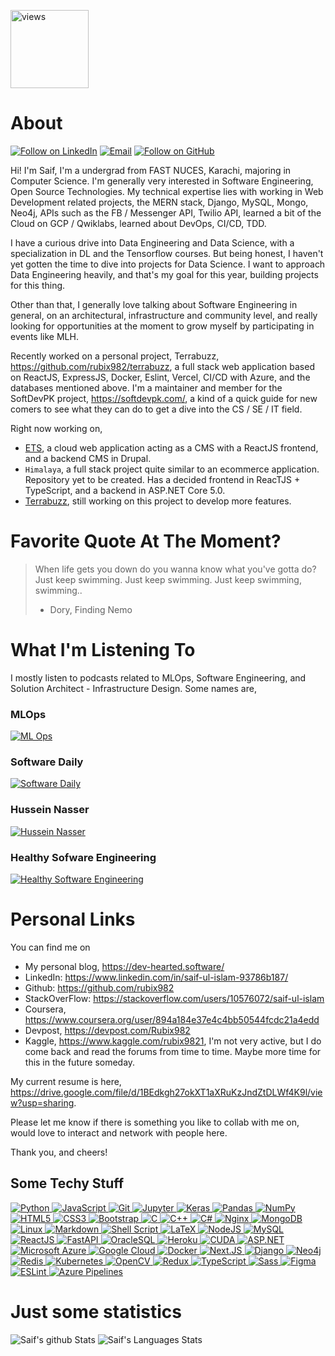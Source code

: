 <a href="https://github.com/rubix982"><img alt="views" title="Github views" src="https://komarev.com/ghpvc/?username=rubix982&style=flat-square" width="125"/></a>

<h1 align="left">About</h1>
<p align="left">
  <a href="https://www.linkedin.com/in/saif-ul-islam-93786b187/"><img title="Follow on LinkedIn" src="https://img.shields.io/badge/LinkedIn-0077B5?style=for-the-badge&logo=linkedin&logoColor=white"/></a>
  <a href="mailto:saifulilsma84210@gmail.com"><img title="Email" src="https://img.shields.io/badge/Gmail-D14836?style=for-the-badge&logo=gmail&logoColor=white"/></a>
  <a href="https://github.com/rubix982"><img title="Follow on GitHub" src="https://img.shields.io/badge/GitHub-100000?style=for-the-badge&logo=github&logoColor=white"/></a>
</p>

Hi! I'm Saif, I'm a undergrad from FAST NUCES, Karachi, majoring in Computer Science. I'm generally very interested in Software Engineering, Open Source Technologies. My technical expertise lies with working in Web Development related projects, the MERN stack, Django, MySQL, Mongo, Neo4j, APIs such as the FB / Messenger API, Twilio API, learned a bit of the Cloud on GCP / Qwiklabs, learned about DevOps, CI/CD, TDD. 

I have a curious drive into Data Engineering and Data Science, with a specialization in DL and the Tensorflow courses. But being honest, I haven't yet gotten the time to dive into projects for Data Science. I want to approach Data Engineering heavily, and that's my goal for this year, building projects for this thing.

Other than that, I generally love talking about Software Engineering in general, on an architectural, infrastructure and community level, and really looking for opportunities at the moment to grow myself by participating in events like MLH.

Recently worked on a personal project, Terrabuzz, https://github.com/rubix982/terrabuzz, a full stack web application based on ReactJS, ExpressJS, Docker, Eslint, Vercel, CI/CD with Azure, and the databases mentioned above. I'm a maintainer and member for the SoftDevPK project, https://softdevpk.com/, a kind of a quick guide for new comers to see what they can do to get a dive into the CS / SE / IT field.

Right now working on,

- [ETS](https://github.com/TashikMoin23/ETS), a cloud web application acting as a CMS with a ReactJS frontend, and a backend CMS in Drupal.
- `Himalaya`, a full stack project quite similar to an ecommerce application. Repository yet to be created. Has a decided frontend in ReacTJS + TypeScript, and a backend in ASP.NET Core 5.0.
- [Terrabuzz](https://github.com/rubix982/terrabuzz), still working on this project to develop more features.

<h1 align='left'>Favorite Quote At The Moment?</h1>

> When life gets you down do you wanna know 
> what you've gotta do? Just keep swimming. 
> Just keep swimming. Just keep swimming, swimming..
> - Dory, Finding Nemo

<h1 align="left">What I'm Listening To</h1>

I mostly listen to podcasts related to MLOps, Software Engineering, and Solution Architect - Infrastructure Design. Some names are,

### MLOps
<a href="https://podcasts.google.com/feed/aHR0cHM6Ly9mZWVkcy5tZWdhcGhvbmUuZm0vU0VENDg0Mzk4MTQwMQ?sa=X&ved=2ahUKEwjGpIWC3qTuAhUNwIUKHb35DiAQ9sEGegQIARAW">
<img alt="ML Ops" src="https://encrypted-tbn0.gstatic.com/images?q=tbn:ANd9GcRr34pF8yatG2okafwNcNuTr4iTiLI_nsz_w-qNHvcCMGEixt3m"/></a>

### Software Daily
<a href="https://podcasts.google.com/feed/aHR0cHM6Ly9mZWVkcy5tZWdhcGhvbmUuZm0vU0VENDg0Mzk4MTQwMQ?sa=X&ved=2ahUKEwjGpIWC3qTuAhUNwIUKHb35DiAQ9sEGegQIARAW">
<img alt="Software Daily" src="https://encrypted-tbn2.gstatic.com/images?q=tbn:ANd9GcRXZ_Kpfw4I5I0cWxroJ-U4S9xTqNY8JNxLjOKh4_LOJ9-3taA"/>
</a>

### Hussein Nasser
<a href="https://www.youtube.com/user/GISIGeometry">
<img alt="Hussein Nasser" src="https://encrypted-tbn3.gstatic.com/images?q=tbn:ANd9GcTsmIuMvyrwcNVQFeNpXi4zltwaFMAfi-7Wy1GptvcDhBbqOZiB"/>
</a>

### Healthy Sofware Engineering
<a href="https://www.youtube.com/channel/UCfe_znKY1ukrqlGActlFmaQ">
<img alt="Healthy Software Engineering" src="https://yt3.ggpht.com/ytc/AAUvwniN_rrNoHmuHwTrXYOglDQoUiswrhISeUCDgnsuBA=s88-c-k-c0x00ffffff-no-rj"/>
</a>

<h1 align="left">Personal Links</h1>

You can find me on 
- My personal blog, https://dev-hearted.software/
- LinkedIn: https://www.linkedin.com/in/saif-ul-islam-93786b187/
- Github: https://github.com/rubix982
- StackOverFlow: https://stackoverflow.com/users/10576072/saif-ul-islam
- Coursera, https://www.coursera.org/user/894a184e37e4c4bb50544fcdc21a4edd
- Devpost, https://devpost.com/Rubix982
- Kaggle, https://www.kaggle.com/rubix9821, I'm not very active, but I do come back and read the forums from time to time. Maybe more time for this in the future someday.

My current resume is here, https://drive.google.com/file/d/1BEdkgh27okXT1aXRuKzJndZtDLWf4K9l/view?usp=sharing.

Please let me know if there is something you like to collab with me on, would love to interact and network with people here. 

Thank you, and cheers!

## Some Techy Stuff

<p align="left">
 <a href="#">
<img alt="Python" src="https://img.shields.io/badge/python%20-%2314354C.svg?&style=for-the-badge&logo=python&logoColor=white"/>
<img alt="JavaScript" src="https://img.shields.io/badge/javascript%20-%23323330.svg?&style=for-the-badge&logo=javascript&logoColor=%23F7DF1E"/>
<img alt="Git" src="https://img.shields.io/badge/git%20-%23F05033.svg?&style=for-the-badge&logo=git&logoColor=white"/>
<img alt="Jupyter" src="https://img.shields.io/badge/Jupyter%20-%23F37626.svg?&style=for-the-badge&logo=Jupyter&logoColor=white" />
<img alt="Keras" src="https://img.shields.io/badge/Keras%20-%23D00000.svg?&style=for-the-badge&logo=Keras&logoColor=white"/>
<img alt="Pandas" src="https://img.shields.io/badge/pandas%20-%23150458.svg?&style=for-the-badge&logo=pandas&logoColor=white" />
<img alt="NumPy" src="https://img.shields.io/badge/numpy%20-%23013243.svg?&style=for-the-badge&logo=numpy&logoColor=white" />
<img alt="HTML5" src="https://img.shields.io/badge/html5%20-%23E34F26.svg?&style=for-the-badge&logo=html5&logoColor=white"/>
<img alt="CSS3" src="https://img.shields.io/badge/css3%20-%231572B6.svg?&style=for-the-badge&logo=css3&logoColor=white"/>
<img alt="Bootstrap" src="https://img.shields.io/badge/bootstrap%20-%23563D7C.svg?&style=for-the-badge&logo=bootstrap&logoColor=white"/>
<img alt="C" src="https://img.shields.io/badge/c%20-%2300599C.svg?&style=for-the-badge&logo=c&logoColor=white"/>
<img alt="C++" src="https://img.shields.io/badge/c++%20-%2300599C.svg?&style=for-the-badge&logo=c%2B%2B&ogoColor=white"/>
<img alt="C#" src="https://img.shields.io/badge/c%23%20-%23239120.svg?&style=for-the-badge&logo=c-sharp&logoColor=white"/>
<img alt="Nginx" src="https://img.shields.io/badge/nginx%20-%23009639.svg?&style=for-the-badge&logo=nginx&logoColor=white"/>
<img alt="MongoDB" src ="https://img.shields.io/badge/MongoDB-%234ea94b.svg?&style=for-the-badge&logo=mongodb&logoColor=white"/>
<img alt="Linux" src="https://img.shields.io/badge/Ubuntu-E95420?style=for-the-badge&logo=ubuntu&logoColor=white" />
<img alt="Markdown" src="https://img.shields.io/badge/markdown-%23000000.svg?&style=for-the-badge&logo=markdown&logoColor=white"/>
<img alt="Shell Script" src="https://img.shields.io/badge/shell_script%20-%23121011.svg?&style=for-the-badge&logo=gnu-bash&logoColor=white"/>
<img alt="LaTeX" src="https://img.shields.io/badge/latex%20-%23008080.svg?&style=for-the-badge&logo=latex&logoColor=white"/>
<img alt="NodeJS" src="https://img.shields.io/badge/Nodejs-Nodejs?style=for-the-badge&logo=node.js&color=303030"/>
<img alt='MySQL' src="https://img.shields.io/badge/SQL-MySQL?style=for-the-badge&logo=mysql&color=F29111"/>
<img alt='ReactJS' src="https://img.shields.io/badge/ReactJS-ReactJS?style=for-the-badge&logo=react&color=303030"/>   
<img alt='FastAPI' src="https://img.shields.io/badge/FastAPI-FastAPI?style=for-the-badge&logo=fastapi&color=18191a"/>
<img alt='OracleSQL' src="https://img.shields.io/badge/OracleSQL-OracleSQL?style=for-the-badge&logo=oracle&color=F80000"/>
<img alt='Heroku' src="https://img.shields.io/badge/Heroku-Heroku?style=for-the-badge&logo=heroku&color=430098"/>
<img alt='CUDA' src="https://img.shields.io/badge/CUDA-CUDA?style=for-the-badge&logo=NVIDIA&color=1A1918"/>
<img alt='ASP.NET' src="https://img.shields.io/badge/ASPNET-ASPNET?style=for-the-badge&logo=.net&color=5C2D91"/>
<img alt='Microsoft Azure' src="https://img.shields.io/badge/Microsoft%20Azure-Microsoft%20Azure?style=for-the-badge&logo=microsoft%20azure&color=303030"/>
<img alt='Google Cloud' src="https://img.shields.io/badge/Google%20Cloud-Google%20Cloud?style=for-the-badge&logo=google%20cloud&color=242526"/>
<img alt='Docker' src="https://img.shields.io/badge/Docker-Docker?style=for-the-badge&logo=docker&color=18191a"/>
<img alt='Next.JS' src="https://img.shields.io/badge/NextJS-NextJS?style=for-the-badge&logo=next.js&color=000000"/>
<img alt="Django" src="https://img.shields.io/badge/Django-Django?style=for-the-badge&logo=django&color=092E20"/>
<img alt="Neo4j" src="https://img.shields.io/badge/Neo4j-Neo4j?style=for-the-badge&logo=neo4j&color=63b443"/>
<img alt="Redis" src="https://img.shields.io/badge/Redis-Redis?style=for-the-badge&logo=redis&color=1a191b"/>
<img alt="Kubernetes" src="https://img.shields.io/badge/Kubernetes-Kubernetes?style=for-the-badge&logo=kubernetes&logoColor=fff&color=326CE5"/>
<img alt="OpenCV" src="https://img.shields.io/badge/OpenCV-OpenCV?style=for-the-badge&logo=opencv&logoColor=fff&color=5C3EE8"/>
<img alt="Redux" src="https://img.shields.io/badge/Redux-Redux?style=for-the-badge&logo=redux&logoColor=fff&color=764ABC"/>
<img alt="TypeScript" src="https://img.shields.io/badge/TypeScript-TypeScript?style=for-the-badge&logo=typescript&logoColor=fff&color=3178C6"/>
<img alt="Sass" src="https://img.shields.io/badge/Sass-Sass?style=for-the-badge&logo=sass&logoColor=fff&color=CC6699"/>
<img alt="Figma" src="https://img.shields.io/badge/Figma-Figma?style=for-the-badge&logo=sass&logoColor=fff&color=F24E1E"/>
<img alt="ESLint" src="https://img.shields.io/badge/ESLint-ESLint?style=for-the-badge&logo=eslint&logoColor=fff&color=4B32C3"/>   
<img alt="Azure Pipelines" src="https://img.shields.io/badge/Azure%20Pipelines-Azure%20Pipelines?style=for-the-badge&logo=Azure%20Pipelines&logoColor=fff&color=2560E0"/>   
 </a>
</p>

<h1 align="left">Just some statistics</h1>

![Saif's github Stats](https://github-readme-stats.vercel.app/api?username=Rubix982)
![Saif's Languages Stats](https://github-readme-stats.vercel.app/api/top-langs/?username=Rubix982&hide_langs_below=1&layout=compact)

